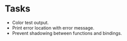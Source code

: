 # Tasks

- Color test output.
- Print error location with error message.
- Prevent shadowing between functions and bindings.
